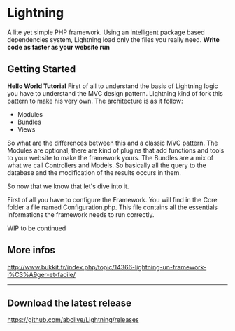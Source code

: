 Lightning
=========

A lite yet simple PHP framework. Using an intelligent package based dependencies system, Lightning load only the files you really need.
**Write code as faster as your website run**

Getting Started
------------------
**Hello World Tutorial**
First of all to understand the basis of Lightning logic you have to understand the MVC design pattern. Lightning kind of fork this pattern to make his very own. The architecture is as it follow:
- Modules
- Bundles
- Views

So what are the differences between this and a classic MVC pattern. The Modules are optional, there are kind of plugins that add functions and tools to your website to make the framework yours. The Bundles are a mix of what we call Controllers and Models. So basically all the query to the database and the modification of the results occurs in them.

So now that we know that let's dive into it.

First of all you have to configure the Framework. You will find in the Core folder a file named Configuration.php. This file contains all the essentials informations the framework needs to run correctly.

WIP to be continued

More infos
-------------
http://www.bukkit.fr/index.php/topic/14366-lightning-un-framework-l%C3%A9ger-et-facile/

---

Download the latest release
---------------------------------
https://github.com/abclive/Lightning/releases


